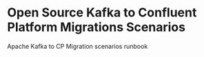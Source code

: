 # Open Source Kafka to Confluent Platform Migrations Scenarios

Apache Kafka to CP Migration scenarios runbook
